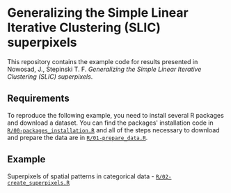 # Generalizing the Simple Linear Iterative Clustering (SLIC) superpixels

This repository contains the example code for results presented in Nowosad, J., Stepinski T. F. *Generalizing the Simple Linear Iterative Clustering (SLIC) superpixels*<!-- - a short abstract submitted for [GIScience2021]-->.

## Requirements

To reproduce the following example, you need to install several R packages and download a dataset.
You can find the packages' installation code in [`R/00-packages_installation.R`](R/00-packages_installation.R) and all of the steps necessary to download and prepare the data are in [`R/01-prepare_data.R`](R/01-prepare_data.R).

## Example

Superpixels of spatial patterns in categorical data - [`R/02-create_superpixels.R`](R/02-create_superpixels.R)
